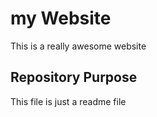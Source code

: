 # my Website
This is a really awesome website

## Repository Purpose

This file is just a readme file
